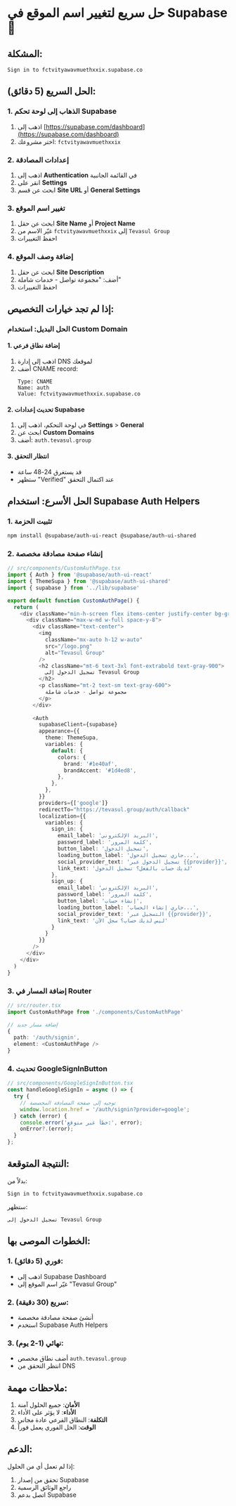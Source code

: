 # حل سريع لتغيير اسم الموقع في Supabase 🚀

## المشكلة:
```
Sign in to fctvityawavmuethxxix.supabase.co
```

## الحل السريع (5 دقائق):

### 1. الذهاب إلى لوحة تحكم Supabase
1. اذهب إلى [https://supabase.com/dashboard](https://supabase.com/dashboard)
2. اختر مشروعك: `fctvityawavmuethxxix`

### 2. إعدادات المصادقة
1. اذهب إلى **Authentication** في القائمة الجانبية
2. انقر على **Settings**
3. ابحث عن قسم **Site URL** أو **General Settings**

### 3. تغيير اسم الموقع
1. ابحث عن حقل **Site Name** أو **Project Name**
2. غيّر الاسم من `fctvityawavmuethxxix` إلى `Tevasul Group`
3. احفظ التغييرات

### 4. إضافة وصف الموقع
1. ابحث عن حقل **Site Description**
2. أضف: "مجموعة تواصل - خدمات شاملة"
3. احفظ التغييرات

## إذا لم تجد خيارات التخصيص:

### الحل البديل: استخدام Custom Domain

#### 1. إضافة نطاق فرعي
1. اذهب إلى إدارة DNS لموقعك
2. أضف CNAME record:
   ```
   Type: CNAME
   Name: auth
   Value: fctvityawavmuethxxix.supabase.co
   ```

#### 2. تحديث إعدادات Supabase
1. في لوحة التحكم، اذهب إلى **Settings** > **General**
2. ابحث عن **Custom Domains**
3. أضف: `auth.tevasul.group`

#### 3. انتظار التحقق
- قد يستغرق 24-48 ساعة
- ستظهر "Verified" عند اكتمال التحقق

## الحل الأسرع: استخدام Supabase Auth Helpers

### 1. تثبيت الحزمة
```bash
npm install @supabase/auth-ui-react @supabase/auth-ui-shared
```

### 2. إنشاء صفحة مصادقة مخصصة
```typescript
// src/components/CustomAuthPage.tsx
import { Auth } from '@supabase/auth-ui-react'
import { ThemeSupa } from '@supabase/auth-ui-shared'
import { supabase } from '../lib/supabase'

export default function CustomAuthPage() {
  return (
    <div className="min-h-screen flex items-center justify-center bg-gray-50">
      <div className="max-w-md w-full space-y-8">
        <div className="text-center">
          <img
            className="mx-auto h-12 w-auto"
            src="/logo.png"
            alt="Tevasul Group"
          />
          <h2 className="mt-6 text-3xl font-extrabold text-gray-900">
            تسجيل الدخول إلى Tevasul Group
          </h2>
          <p className="mt-2 text-sm text-gray-600">
            مجموعة تواصل - خدمات شاملة
          </p>
        </div>
        
        <Auth
          supabaseClient={supabase}
          appearance={{
            theme: ThemeSupa,
            variables: {
              default: {
                colors: {
                  brand: '#1e40af',
                  brandAccent: '#1d4ed8',
                },
              },
            },
          }}
          providers={['google']}
          redirectTo="https://tevasul.group/auth/callback"
          localization={{
            variables: {
              sign_in: {
                email_label: 'البريد الإلكتروني',
                password_label: 'كلمة المرور',
                button_label: 'تسجيل الدخول',
                loading_button_label: 'جاري تسجيل الدخول...',
                social_provider_text: 'تسجيل الدخول عبر {{provider}}',
                link_text: 'لديك حساب بالفعل؟ تسجيل الدخول'
              },
              sign_up: {
                email_label: 'البريد الإلكتروني',
                password_label: 'كلمة المرور',
                button_label: 'إنشاء حساب',
                loading_button_label: 'جاري إنشاء الحساب...',
                social_provider_text: 'التسجيل عبر {{provider}}',
                link_text: 'ليس لديك حساب؟ سجل الآن'
              }
            }
          }}
        />
      </div>
    </div>
  )
}
```

### 3. إضافة المسار في Router
```typescript
// src/router.tsx
import CustomAuthPage from './components/CustomAuthPage'

// إضافة مسار جديد
{
  path: '/auth/signin',
  element: <CustomAuthPage />
}
```

### 4. تحديث GoogleSignInButton
```typescript
// src/components/GoogleSignInButton.tsx
const handleGoogleSignIn = async () => {
  try {
    // توجيه إلى صفحة المصادقة المخصصة
    window.location.href = '/auth/signin?provider=google';
  } catch (error) {
    console.error('خطأ غير متوقع:', error);
    onError?.(error);
  }
};
```

## النتيجة المتوقعة:

بدلاً من:
```
Sign in to fctvityawavmuethxxix.supabase.co
```

ستظهر:
```
تسجيل الدخول إلى Tevasul Group
```

## الخطوات الموصى بها:

### 1. فوري (5 دقائق):
- اذهب إلى Supabase Dashboard
- غيّر اسم الموقع إلى "Tevasul Group"

### 2. سريع (30 دقيقة):
- أنشئ صفحة مصادقة مخصصة
- استخدم Supabase Auth Helpers

### 3. نهائي (1-2 يوم):
- أضف نطاق مخصص `auth.tevasul.group`
- انتظر التحقق من DNS

## ملاحظات مهمة:

1. **الأمان**: جميع الحلول آمنة
2. **الأداء**: لا يؤثر على الأداء
3. **التكلفة**: النطاق الفرعي عادة مجاني
4. **الوقت**: الحل الفوري يعمل فوراً

## الدعم:

إذا لم تعمل أي من الحلول:
1. تحقق من إصدار Supabase
2. راجع الوثائق الرسمية
3. اتصل بدعم Supabase
